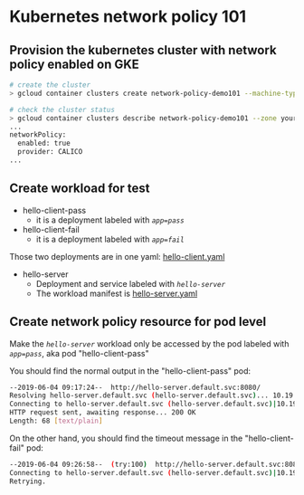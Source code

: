# Kubernetes network policy 101

## Provision the kubernetes cluster with network policy enabled on GKE
```bash
# create the cluster
> gcloud container clusters create network-policy-demo101 --machine-type=n1-standard-1 --num-nodes=6 --preemptible --enable-network-policy --zone=your-target-zone

# check the cluster status
> gcloud container clusters describe network-policy-demo101 --zone your-target-zone |grep -i -C5 networkpolicy
...
networkPolicy:
  enabled: true
  provider: CALICO
...

```

## Create workload for test
- hello-client-pass
  - it is a deployment labeled with *`app=pass`*
- hello-client-fail
  - it is a deployment labeled with *`app=fail`*

Those two deployments are in one yaml: [hello-client.yaml](./hello-client.yaml)

- hello-server
  - Deployment and service labeled with *`hello-server`*
  - The workload manifest is [hello-server.yaml](./hello-server.yaml)

## Create network policy resource for pod level
Make the *`hello-server`* workload only be accessed by the pod labeled with *`app=pass`*, aka pod "hello-client-pass"

You should find the normal output in the "hello-client-pass" pod:
```bash
--2019-06-04 09:17:24--  http://hello-server.default.svc:8080/
Resolving hello-server.default.svc (hello-server.default.svc)... 10.19.250.137
Connecting to hello-server.default.svc (hello-server.default.svc)|10.19.250.137|:8080... connected.
HTTP request sent, awaiting response... 200 OK
Length: 68 [text/plain]
```
On the other hand, you should find the timeout message in the "hello-client-fail" pod:
```bash
--2019-06-04 09:26:58--  (try:100)  http://hello-server.default.svc:8080/
Connecting to hello-server.default.svc (hello-server.default.svc)|10.19.250.137|:8080... failed: Connection timed out.
Retrying.
```